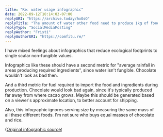 ```yaml
---
title: "Re: water usage infographic"
date: 2022-09-12T10:14:03-07:00
replyURI: "https://archive.today/hxOsO"
replyTitle: "The amount of water other food need to produce 1kg of food"
replyType: "SocialMediaPosting"
replyAuthor: "Fristi"
replyAuthorURI: "https://comfitu.re/"
---
```

I have mixed feelings about infographics that reduce ecological footprints to single scalar non-fungible values.

Infographics like these should have a second metric for "average rainfall in areas producing required ingredients", since water isn't fungible. Chocolate wouldn't look as bad then.

And a third metric for fuel required to import the food and ingredients during production. Chocolate would look bad again, since it's typically produced far away from where cacao grows. Maybe this should be generated based on a viewer's approximate location, to better account for shipping.

Also, this infographic ignores serving size by measuring the same mass of all these different foods. I'm not sure who buys equal masses of chocolate and rice.

([Original infographic source](https://www.tromsite.com/books/#flipbook-df_6707/34))


